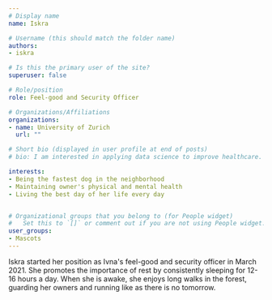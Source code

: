```yaml
---
# Display name
name: Iskra

# Username (this should match the folder name)
authors:
- iskra

# Is this the primary user of the site?
superuser: false

# Role/position
role: Feel-good and Security Officer

# Organizations/Affiliations
organizations:
- name: University of Zurich
  url: ""

# Short bio (displayed in user profile at end of posts)
# bio: I am interested in applying data science to improve healthcare.

interests:
- Being the fastest dog in the neighborhood
- Maintaining owner's physical and mental health
- Living the best day of her life every day


# Organizational groups that you belong to (for People widget)
#   Set this to `[]` or comment out if you are not using People widget.
user_groups:
- Mascots
---
```

Iskra started her position as Ivna's feel-good and security officer in March 2021. She promotes the importance of rest by consistently sleeping for 12-16 hours a day. When she is awake, she enjoys long walks in the forest, guarding her owners and running like as there is no tomorrow. 
